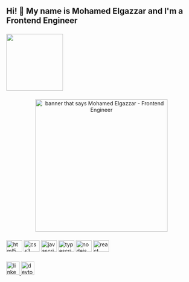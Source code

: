 <h2 align="left">Hi! 👋 My name is Mohamed Elgazzar and I'm a Frontend Engineer</h2>

###

<div align="left">
  <img height="150" src="https://assets.raribleuserdata.com/prod/v1/image/t_image_big/aHR0cHM6Ly9pcGZzLmlvL2lwZnMvUW1Ra0wxSEFCZWltS1lrMVBNNTQ3YTkzWTNRNUZzbmEzSnE4cVlkajlNZFpnUC9pbWFnZS5wbmc="  />
</div>

###

<div align="center">
  <img height="350"  src="https://thisisgazzar.com/images/website_img.png" alt="banner that says Mohamed Elgazzar - Frontend Engineer">
</div>

###

<div align="left">
  <img src="https://cdn.jsdelivr.net/gh/devicons/devicon/icons/html5/html5-original.svg" height="30" width="42" alt="html5 logo"  />
  <img src="https://cdn.jsdelivr.net/gh/devicons/devicon/icons/css3/css3-original.svg" height="30" width="42" alt="css3 logo"  />
  <img src="https://cdn.jsdelivr.net/gh/devicons/devicon/icons/javascript/javascript-original.svg" height="30" width="42" alt="javascript logo"  />
  <img src="https://cdn.jsdelivr.net/gh/devicons/devicon/icons/typescript/typescript-plain.svg" height="30" width="42" alt="typescript logo"  />
  <img src="https://cdn.jsdelivr.net/gh/devicons/devicon/icons/nodejs/nodejs-original.svg" height="30" width="42" alt="nodejs logo"  />
  <img src="https://cdn.jsdelivr.net/gh/devicons/devicon/icons/react/react-original.svg" height="30" width="42" alt="react logo"  />
</div>

###

<div align="left">
  <a href="https://www.linkedin.com/in/mohamed-elgazzar-550a98101" target="_blank">
    <img src="https://img.shields.io/static/v1?message=LinkedIn&logo=linkedin&label=&color=0077B5&logoColor=white&labelColor=&style=for-the-badge" height="35" alt="linkedin logo"  />
  </a>
  <a href="https://dev.to/thisisgazzar" target="_blank">
    <img src="https://img.shields.io/static/v1?message=dev.to&logo=dev.to&label=&color=0A0A0A&logoColor=white&labelColor=&style=for-the-badge" height="35" alt="devto logo"  />
  </a>
</div>

###
